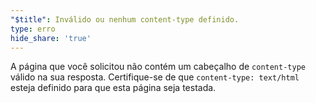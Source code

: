 ```yaml
---
"$title": Inválido ou nenhum content-type definido.
type: erro
hide_share: 'true'
---
```


A página que você solicitou não contém um cabeçalho de `content-type` válido na sua resposta. Certifique-se de que `content-type: text/html` esteja definido para que esta página seja testada.
